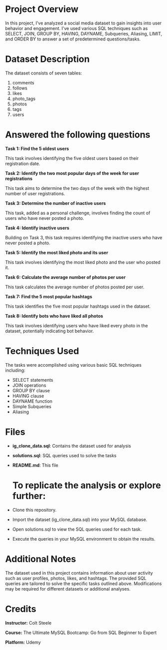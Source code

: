 # Project Overview
In this project, I've analyzed a social media dataset to gain insights into user behavior and engagement. I've used various SQL techniques such as SELECT, JOIN, GROUP BY, HAVING, DAYNAME, Subqueries, Aliasing, LIMIT, and ORDER BY to answer a set of predetermined questions/tasks.

# Dataset Description
The dataset consists of seven tables:

1. comments
2. follows
3. likes
4. photo_tags
5. photos
6. tags
7. users

# Answered the following questions
**Task 1: Find the 5 oldest users**

This task involves identifying the five oldest users based on their registration date.

**Task 2: Identify the two most popular days of the week for user registrations**

This task aims to determine the two days of the week with the highest number of user registrations.

**Task 3: Determine the number of inactive users**

This task, added as a personal challenge, involves finding the count of users who have never posted a photo.

**Task 4: Identify inactive users**

Building on Task 3, this task requires identifying the inactive users who have never posted a photo.

**Task 5: Identify the most liked photo and its user**

This task involves identifying the most liked photo and the user who posted it.

**Task 6: Calculate the average number of photos per user**

This task calculates the average number of photos posted per user.

**Task 7: Find the 5 most popular hashtags**

This task identifies the five most popular hashtags used in the dataset.

**Task 8: Identify bots who have liked all photos**

This task involves identifying users who have liked every photo in the dataset, potentially indicating bot behavior.

# Techniques Used
The tasks were accomplished using various basic SQL techniques including:

- SELECT statements
- JOIN operations
- GROUP BY clause
- HAVING clause
- DAYNAME function
- Simple Subqueries
- Aliasing

# Files
- **ig_clone_data.sql**: Contains the dataset used for analysis
- **solutions.sql**: SQL queries used to solve the tasks
- **README.md**: This file

  # To replicate the analysis or explore further:

- Clone this repository.
- Import the dataset (ig_clone_data.sql) into your MySQL database.
- Open solutions.sql to view the SQL queries used for each task.
- Execute the queries in your MySQL environment to obtain the results.

 # Additional Notes
The dataset used in this project contains information about user activity such as user profiles, photos, likes, and hashtags.
The provided SQL queries are tailored to solve the specific tasks outlined above. Modifications may be required for different datasets or additional analyses.

# Credits
**Instructor:** Colt Steele

**Course:** The Ultimate MySQL Bootcamp: Go from SQL Beginner to Expert

**Platform:** Udemy
